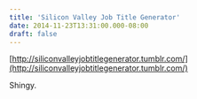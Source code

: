 ```yaml
---
title: 'Silicon Valley Job Title Generator'
date: 2014-11-23T13:31:00.000-08:00
draft: false
---
```


[http://siliconvalleyjobtitlegenerator.tumblr.com/](http://siliconvalleyjobtitlegenerator.tumblr.com/)  
  
Shingy.